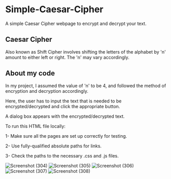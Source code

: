 # Simple-Caesar-Cipher

A simple Caesar Cipher webpage to encrypt and decrypt your text.

## Caesar Cipher

Also known as Shift Cipher involves shifting the letters of the alphabet by 'n' amount to either left or right. The 'n' may vary accordingly.

## About my code

In my project, I assumed the value of 'n' to be 4, and followed the method of encryption and decryption accordingly.

Here, the user has to input the text that is needed to be encrypted/decrypted and click the appropriate button.

A dialog box appears with the encrypted/decrypted text.

To run this HTML file locally:

1- Make sure all the pages are set up correctly for testing.

2- Use fully-qualified absolute paths for links.

3- Check the paths to the necessary .css and .js files. 


![Screenshot (304)](https://user-images.githubusercontent.com/80174214/149373415-3a1168a7-53e5-4520-a9b0-8e06f787099d.png)
![Screenshot (305)](https://user-images.githubusercontent.com/80174214/149373435-fa6f02e2-ab7a-4e8d-9c00-8c91ffcbb08f.png)
![Screenshot (306)](https://user-images.githubusercontent.com/80174214/149373438-2f0a0789-efe8-429a-9f95-83f586088e41.png)
![Screenshot (307)](https://user-images.githubusercontent.com/80174214/149373483-82b39528-4a96-4442-9be7-591bd4ef037f.png)
![Screenshot (308)](https://user-images.githubusercontent.com/80174214/149373498-13fbc839-a12c-4088-84c2-bd448b7a1e28.png)

